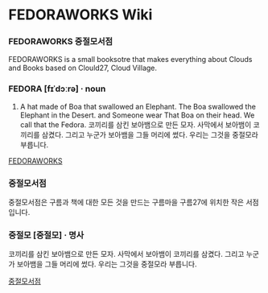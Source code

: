 # FEDORAWORKS Wiki


### FEDORAWORKS 중절모서점
FEDORAWORKS is a small booksotre that makes everything about Clouds and Books based on Clould27, Cloud Village.


### FEDORA [fɪˈdɔːrə] · noun
1. A hat made of Boa that swallowed an Elephant. The Boa swallowed the Elephant in the Desert. and Someone wear That Boa on their head. We call that the Fedora. 코끼리를 삼킨 보아뱀으로 만든 모자. 사막에서 보아뱀이 코끼리를 삼켰다. 그리고 누군가 보아뱀을 그들 머리에 썼다. 우리는 그것을 중절모라 부릅니다.

<a href="https://www.notion.so/fedoraworks/FEDORAWORKS-13e570c4139343ef9d531fa7f25f617c">FEDORAWORKS</a>


### 중절모서점
중절모서점은 구름과 책에 대한 모든 것을 만드는 구름마을 구름27에 위치한 작은 서점입니다. 

###  중절모 [중절모] · 명사 
코끼리를 삼킨 보아뱀으로 만든 모자. 사막에서 보아뱀이 코끼리를 삼켰다. 그리고 누군가 보아뱀을 그들 머리에 썼다. 우리는 그것을 중절모라 부릅니다.

<a href="https://www.notion.so/fedoraworks/FEDORAWORKS-13e570c4139343ef9d531fa7f25f617c">중절모서점</a>
